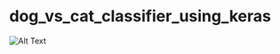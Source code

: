 # dog_vs_cat_classifier_using_keras
![Alt Text](https://storage.googleapis.com/kaggle-competitions/kaggle/3362/media/woof_meow.jpg)
